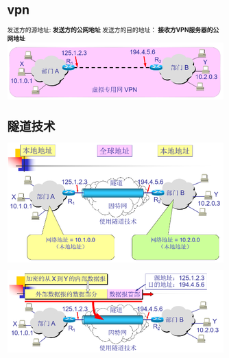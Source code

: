 # vpn
发送方的源地址: **发送方的公网地址**
发送方的目的地址： **接收方VPN服务器的公网地址**
![VPN-principle](./assets/VPN-principle.png)

# 隧道技术
![Tunnel](./assets/Tunnel.png)

![Tunnel-Principle](./assets/Tunnel-Principle.png)
